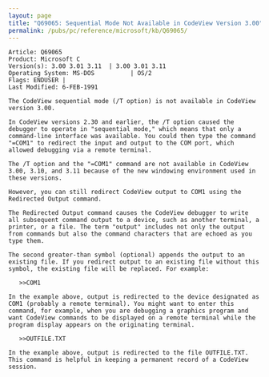 ```yaml
---
layout: page
title: "Q69065: Sequential Mode Not Available in CodeView Version 3.00"
permalink: /pubs/pc/reference/microsoft/kb/Q69065/
---
```


	Article: Q69065
	Product: Microsoft C
	Version(s): 3.00 3.01 3.11  | 3.00 3.01 3.11
	Operating System: MS-DOS          | OS/2
	Flags: ENDUSER |
	Last Modified: 6-FEB-1991
	
	The CodeView sequential mode (/T option) is not available in CodeView
	version 3.00.
	
	In CodeView versions 2.30 and earlier, the /T option caused the
	debugger to operate in "sequential mode," which means that only a
	command-line interface was available. You could then type the command
	"=COM1" to redirect the input and output to the COM port, which
	allowed debugging via a remote terminal.
	
	The /T option and the "=COM1" command are not available in CodeView
	3.00, 3.10, and 3.11 because of the new windowing environment used in
	these versions.
	
	However, you can still redirect CodeView output to COM1 using the
	Redirected Output command.
	
	The Redirected Output command causes the CodeView debugger to write
	all subsequent command output to a device, such as another terminal, a
	printer, or a file. The term "output" includes not only the output
	from commands but also the command characters that are echoed as you
	type them.
	
	The second greater-than symbol (optional) appends the output to an
	existing file. If you redirect output to an existing file without this
	symbol, the existing file will be replaced. For example:
	
	   >>COM1
	
	In the example above, output is redirected to the device designated as
	COM1 (probably a remote terminal). You might want to enter this
	command, for example, when you are debugging a graphics program and
	want CodeView commands to be displayed on a remote terminal while the
	program display appears on the originating terminal.
	
	   >>OUTFILE.TXT
	
	In the example above, output is redirected to the file OUTFILE.TXT.
	This command is helpful in keeping a permanent record of a CodeView
	session.

